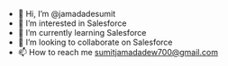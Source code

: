 - 👋 Hi, I’m @jamadadesumit
- 👀 I’m interested in Salesforce
- 🌱 I’m currently learning Salesforce
- 💞️ I’m looking to collaborate on Salesforce
- 📫 How to reach me sumitjamadadew700@gmail.com

<!---
jamadadesumit/jamadadesumit is a ✨ special ✨ repository because its `README.md` (this file) appears on your GitHub profile.
You can click the Preview link to take a look at your changes.
--->
